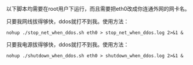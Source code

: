 以下脚本均需要在root用户下运行，而且需要把eth0改成你连通外网的网卡名。

只要我网线拔得够快，ddos就打不到我。使用方法：
```
nohup ./stop_net_when_ddos.sh eth0 > stop_net_when_ddos.log 2>&1 &
```

只要我电源拔得够快，ddos就打不到我。使用方法：
```
nohup ./shutdown_when_ddos.sh eth0 > shutdown_when_ddos.log 2>&1 &
```
